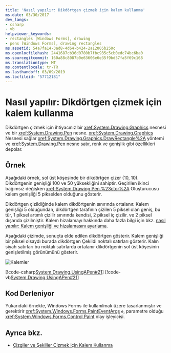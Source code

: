 ```yaml
---
title: 'Nasıl yapılır: Dikdörtgen çizmek için kalem kullanma'
ms.date: 03/30/2017
dev_langs:
- csharp
- vb
helpviewer_keywords:
- rectangles [Windows Forms], drawing
- pens [Windows Forms], drawing rectangles
ms.assetid: 54a7fa14-3ad8-4d64-b424-2a12005b250c
ms.openlocfilehash: 2441687cb36d0780b7fbc935c5cb0edc74bc6ba0
ms.sourcegitcommit: 160a88c8087b0e63606e6e35f9bd57fa5f69c168
ms.translationtype: MT
ms.contentlocale: tr-TR
ms.lasthandoff: 03/09/2019
ms.locfileid: "57712181"
---
```

# <a name="how-to-use-a-pen-to-draw-rectangles"></a>Nasıl yapılır: Dikdörtgen çizmek için kalem kullanma
Dikdörtgen çizmek için ihtiyacınız bir <xref:System.Drawing.Graphics> nesnesi ve bir <xref:System.Drawing.Pen> nesne. <xref:System.Drawing.Graphics> Nesnesi sağlar <xref:System.Drawing.Graphics.DrawRectangle%2A> yöntemi ve <xref:System.Drawing.Pen> nesne satır, renk ve genişlik gibi özellikleri depolar.  
  
## <a name="example"></a>Örnek  
 Aşağıdaki örnek, sol üst köşesinde bir dikdörtgen çizer (10, 10). Dikdörtgenin genişliği 100 ve 50 yüksekliğini sahiptir. Geçirilen ikinci bağımsız değişken <xref:System.Drawing.Pen.%23ctor%2A> Oluşturucusu kalem genişliği 5 pikselden olduğunu gösterir.  
  
 Dikdörtgen çizildiğinde kalem dikdörtgenin sınırında ortalanır. Kalem genişliği 5 olduğundan, dikdörtgen tarafının çizilen 5 piksel olan geniş, bu tür, 1 piksel artımlı çizilir sınırında kendisi, 2 piksel iç çizilir. ve 2 piksel dışarıda çizilmiştir. Kalem hizalamayı hakkında daha fazla bilgi için bkz. [nasıl yapılır: Kalem genişliği ve hizalamasını ayarlama](how-to-set-pen-width-and-alignment.md).  
  
 Aşağıdaki çizimde, sonuçta elde edilen dikdörtgen gösterir. Kalem genişliği bir piksel olsaydı burada dikdörtgen Çekildi noktalı satırları gösterir. Kalın siyah satırları bu noktalı satırlarda ortalanır dikdörtgenin sol üst köşesinin genişletilmiş görünümünü gösterir.  
  
 ![Kalemler](./media/pens1.gif "pens1")  
  
 [!code-csharp[System.Drawing.UsingAPen#21](~/samples/snippets/csharp/VS_Snippets_Winforms/System.Drawing.UsingAPen/CS/Class1.cs#21)]
 [!code-vb[System.Drawing.UsingAPen#21](~/samples/snippets/visualbasic/VS_Snippets_Winforms/System.Drawing.UsingAPen/VB/Class1.vb#21)]  
  
## <a name="compiling-the-code"></a>Kod Derleniyor  
 Yukarıdaki örnekte, Windows Forms ile kullanılmak üzere tasarlanmıştır ve gerektirir <xref:System.Windows.Forms.PaintEventArgs> `e`, parametre olduğu <xref:System.Windows.Forms.Control.Paint> olay işleyicisi.  
  
## <a name="see-also"></a>Ayrıca bkz.
- [Çizgiler ve Şekiller Çizmek için Kalem Kullanma](using-a-pen-to-draw-lines-and-shapes.md)
